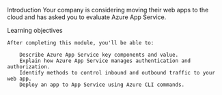 Introduction
    Your company is considering moving their web apps to the cloud and has asked you to evaluate Azure App Service.

Learning objectives
    
    After completing this module, you'll be able to:

        Describe Azure App Service key components and value.
        Explain how Azure App Service manages authentication and authorization.
        Identify methods to control inbound and outbound traffic to your web app.
        Deploy an app to App Service using Azure CLI commands.